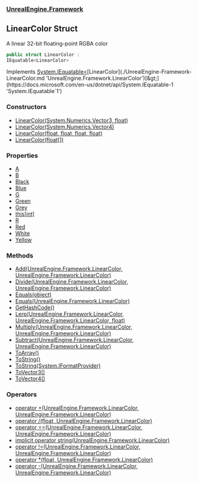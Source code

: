 ### [UnrealEngine.Framework](./UnrealEngine-Framework.md 'UnrealEngine.Framework')
## LinearColor Struct
A linear 32-bit floating-point RGBA color  
```csharp
public struct LinearColor :
IEquatable<LinearColor>
```
Implements [System.IEquatable&lt;](https://docs.microsoft.com/en-us/dotnet/api/System.IEquatable-1 'System.IEquatable`1')[LinearColor](./UnrealEngine-Framework-LinearColor.md 'UnrealEngine.Framework.LinearColor')[&gt;](https://docs.microsoft.com/en-us/dotnet/api/System.IEquatable-1 'System.IEquatable`1')  
### Constructors
- [LinearColor(System.Numerics.Vector3, float)](./UnrealEngine-Framework-LinearColor-LinearColor(System-Numerics-Vector3_float).md 'UnrealEngine.Framework.LinearColor.LinearColor(System.Numerics.Vector3, float)')
- [LinearColor(System.Numerics.Vector4)](./UnrealEngine-Framework-LinearColor-LinearColor(System-Numerics-Vector4).md 'UnrealEngine.Framework.LinearColor.LinearColor(System.Numerics.Vector4)')
- [LinearColor(float, float, float, float)](./UnrealEngine-Framework-LinearColor-LinearColor(float_float_float_float).md 'UnrealEngine.Framework.LinearColor.LinearColor(float, float, float, float)')
- [LinearColor(float[])](./UnrealEngine-Framework-LinearColor-LinearColor(float--).md 'UnrealEngine.Framework.LinearColor.LinearColor(float[])')
### Properties
- [A](./UnrealEngine-Framework-LinearColor-A.md 'UnrealEngine.Framework.LinearColor.A')
- [B](./UnrealEngine-Framework-LinearColor-B.md 'UnrealEngine.Framework.LinearColor.B')
- [Black](./UnrealEngine-Framework-LinearColor-Black.md 'UnrealEngine.Framework.LinearColor.Black')
- [Blue](./UnrealEngine-Framework-LinearColor-Blue.md 'UnrealEngine.Framework.LinearColor.Blue')
- [G](./UnrealEngine-Framework-LinearColor-G.md 'UnrealEngine.Framework.LinearColor.G')
- [Green](./UnrealEngine-Framework-LinearColor-Green.md 'UnrealEngine.Framework.LinearColor.Green')
- [Grey](./UnrealEngine-Framework-LinearColor-Grey.md 'UnrealEngine.Framework.LinearColor.Grey')
- [this[int]](./UnrealEngine-Framework-LinearColor-this-int-.md 'UnrealEngine.Framework.LinearColor.this[int]')
- [R](./UnrealEngine-Framework-LinearColor-R.md 'UnrealEngine.Framework.LinearColor.R')
- [Red](./UnrealEngine-Framework-LinearColor-Red.md 'UnrealEngine.Framework.LinearColor.Red')
- [White](./UnrealEngine-Framework-LinearColor-White.md 'UnrealEngine.Framework.LinearColor.White')
- [Yellow](./UnrealEngine-Framework-LinearColor-Yellow.md 'UnrealEngine.Framework.LinearColor.Yellow')
### Methods
- [Add(UnrealEngine.Framework.LinearColor, UnrealEngine.Framework.LinearColor)](./UnrealEngine-Framework-LinearColor-Add(UnrealEngine-Framework-LinearColor_UnrealEngine-Framework-LinearColor).md 'UnrealEngine.Framework.LinearColor.Add(UnrealEngine.Framework.LinearColor, UnrealEngine.Framework.LinearColor)')
- [Divide(UnrealEngine.Framework.LinearColor, UnrealEngine.Framework.LinearColor)](./UnrealEngine-Framework-LinearColor-Divide(UnrealEngine-Framework-LinearColor_UnrealEngine-Framework-LinearColor).md 'UnrealEngine.Framework.LinearColor.Divide(UnrealEngine.Framework.LinearColor, UnrealEngine.Framework.LinearColor)')
- [Equals(object)](./UnrealEngine-Framework-LinearColor-Equals(object).md 'UnrealEngine.Framework.LinearColor.Equals(object)')
- [Equals(UnrealEngine.Framework.LinearColor)](./UnrealEngine-Framework-LinearColor-Equals(UnrealEngine-Framework-LinearColor).md 'UnrealEngine.Framework.LinearColor.Equals(UnrealEngine.Framework.LinearColor)')
- [GetHashCode()](./UnrealEngine-Framework-LinearColor-GetHashCode().md 'UnrealEngine.Framework.LinearColor.GetHashCode()')
- [Lerp(UnrealEngine.Framework.LinearColor, UnrealEngine.Framework.LinearColor, float)](./UnrealEngine-Framework-LinearColor-Lerp(UnrealEngine-Framework-LinearColor_UnrealEngine-Framework-LinearColor_float).md 'UnrealEngine.Framework.LinearColor.Lerp(UnrealEngine.Framework.LinearColor, UnrealEngine.Framework.LinearColor, float)')
- [Multiply(UnrealEngine.Framework.LinearColor, UnrealEngine.Framework.LinearColor)](./UnrealEngine-Framework-LinearColor-Multiply(UnrealEngine-Framework-LinearColor_UnrealEngine-Framework-LinearColor).md 'UnrealEngine.Framework.LinearColor.Multiply(UnrealEngine.Framework.LinearColor, UnrealEngine.Framework.LinearColor)')
- [Subtract(UnrealEngine.Framework.LinearColor, UnrealEngine.Framework.LinearColor)](./UnrealEngine-Framework-LinearColor-Subtract(UnrealEngine-Framework-LinearColor_UnrealEngine-Framework-LinearColor).md 'UnrealEngine.Framework.LinearColor.Subtract(UnrealEngine.Framework.LinearColor, UnrealEngine.Framework.LinearColor)')
- [ToArray()](./UnrealEngine-Framework-LinearColor-ToArray().md 'UnrealEngine.Framework.LinearColor.ToArray()')
- [ToString()](./UnrealEngine-Framework-LinearColor-ToString().md 'UnrealEngine.Framework.LinearColor.ToString()')
- [ToString(System.IFormatProvider)](./UnrealEngine-Framework-LinearColor-ToString(System-IFormatProvider).md 'UnrealEngine.Framework.LinearColor.ToString(System.IFormatProvider)')
- [ToVector3()](./UnrealEngine-Framework-LinearColor-ToVector3().md 'UnrealEngine.Framework.LinearColor.ToVector3()')
- [ToVector4()](./UnrealEngine-Framework-LinearColor-ToVector4().md 'UnrealEngine.Framework.LinearColor.ToVector4()')
### Operators
- [operator +(UnrealEngine.Framework.LinearColor, UnrealEngine.Framework.LinearColor)](./UnrealEngine-Framework-LinearColor-op_Addition(UnrealEngine-Framework-LinearColor_UnrealEngine-Framework-LinearColor).md 'UnrealEngine.Framework.LinearColor.op_Addition(UnrealEngine.Framework.LinearColor, UnrealEngine.Framework.LinearColor)')
- [operator /(float, UnrealEngine.Framework.LinearColor)](./UnrealEngine-Framework-LinearColor-op_Division(float_UnrealEngine-Framework-LinearColor).md 'UnrealEngine.Framework.LinearColor.op_Division(float, UnrealEngine.Framework.LinearColor)')
- [operator ==(UnrealEngine.Framework.LinearColor, UnrealEngine.Framework.LinearColor)](./UnrealEngine-Framework-LinearColor-op_Equality(UnrealEngine-Framework-LinearColor_UnrealEngine-Framework-LinearColor).md 'UnrealEngine.Framework.LinearColor.op_Equality(UnrealEngine.Framework.LinearColor, UnrealEngine.Framework.LinearColor)')
- [implicit operator string(UnrealEngine.Framework.LinearColor)](./UnrealEngine-Framework-LinearColor-op_Implicitstring(UnrealEngine-Framework-LinearColor).md 'UnrealEngine.Framework.LinearColor.op_Implicit string(UnrealEngine.Framework.LinearColor)')
- [operator !=(UnrealEngine.Framework.LinearColor, UnrealEngine.Framework.LinearColor)](./UnrealEngine-Framework-LinearColor-op_Inequality(UnrealEngine-Framework-LinearColor_UnrealEngine-Framework-LinearColor).md 'UnrealEngine.Framework.LinearColor.op_Inequality(UnrealEngine.Framework.LinearColor, UnrealEngine.Framework.LinearColor)')
- [operator *(float, UnrealEngine.Framework.LinearColor)](./UnrealEngine-Framework-LinearColor-op_Multiply(float_UnrealEngine-Framework-LinearColor).md 'UnrealEngine.Framework.LinearColor.op_Multiply(float, UnrealEngine.Framework.LinearColor)')
- [operator -(UnrealEngine.Framework.LinearColor, UnrealEngine.Framework.LinearColor)](./UnrealEngine-Framework-LinearColor-op_Subtraction(UnrealEngine-Framework-LinearColor_UnrealEngine-Framework-LinearColor).md 'UnrealEngine.Framework.LinearColor.op_Subtraction(UnrealEngine.Framework.LinearColor, UnrealEngine.Framework.LinearColor)')
